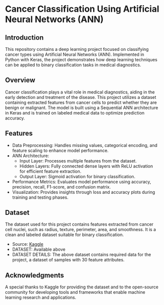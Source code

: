 # Cancer Classification Using Artificial Neural Networks (ANN)

## Introduction
This repository contains a deep learning project focused on classifying cancer types using Artificial Neural Networks (ANN). Implemented in Python with Keras, the project demonstrates how deep learning techniques can be applied to binary classification tasks in medical diagnostics.

## Overview
Cancer classification plays a vital role in medical diagnostics, aiding in the early detection and treatment of the disease. This project utilizes a dataset containing extracted features from cancer cells to predict whether they are benign or malignant. The model is built using a Sequential ANN architecture in Keras and is trained on labeled medical data to optimize prediction accuracy.

## Features
* Data Preprocessing: Handles missing values, categorical encoding, and feature scaling to enhance model performance.
* ANN Architecture:
  * Input Layer: Processes multiple features from the dataset.
  * Hidden Layers: Fully connected dense layers with ReLU activation for efficient feature extraction.
  * Output Layer: Sigmoid activation for binary classification.
* Performance Metrics: Evaluates model performance using accuracy, precision, recall, F1-score, and confusion matrix.
* Visualization: Provides insights through loss and accuracy plots during training and testing phases.

## Dataset
The dataset used for this project contains features extracted from cancer cell nuclei, such as radius, texture, perimeter, area, and smoothness. It is a clean and labeled dataset suitable for binary classification.
* Source: [Kaggle](https://www.kaggle.com/)
* DATASET: Available above
* DATASET DETAILS: The above dataset contains required data for the project, a dataset of samples with 30 feature attributes.
## Acknowledgments
A special thanks to Kaggle for providing the dataset and to the open-source community for developing tools and frameworks that enable machine learning research and applications.
